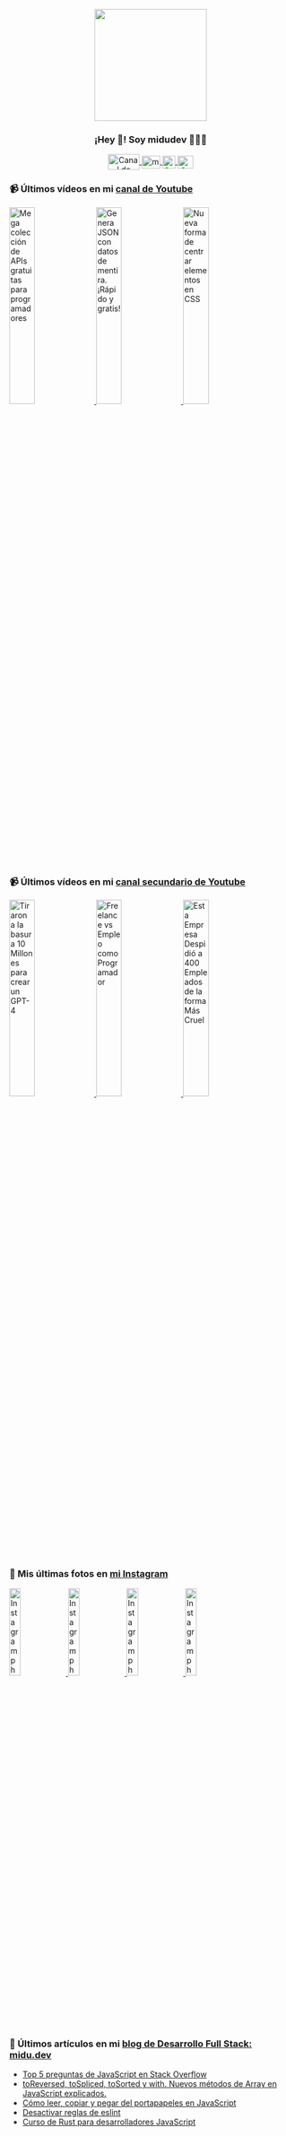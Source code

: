 <p align="center" width="300">
   <img align="center" width="200" src="https://user-images.githubusercontent.com/1561955/106762302-fda9de00-6635-11eb-99be-3ef744e60c0e.png" />
   <h3 align="center">¡Hey 👋! Soy midudev 👨🏻‍💻</h3>
</p>

<p align="center">
   <a href="https://twitch.tv/midudev" target="blank">
    <img align="center" src="https://upload.wikimedia.org/wikipedia/commons/c/ce/Twitch_logo_2019.svg" alt="Canal de Twitch de midudev" height="28px" width="56px" />
  </a>
  <span style="width: 8px;"> </span>
   <a href="https://youtube.com/midudev" target="blank">
    <img align="center" src="https://upload.wikimedia.org/wikipedia/commons/0/09/YouTube_full-color_icon_%282017%29.svg" alt="midudev" height="23px" width="33px" />
  </a>
  <span style="width: 8px;"> </span>
  <a href="https://instagram.com/midu.dev" target="blank">
    <img align="center" src="https://upload.wikimedia.org/wikipedia/commons/e/e7/Instagram_logo_2016.svg" alt="Canal de Instagram de midu.dev" height="23px" width="23px" />
  </a>
  <span style="width: 8px;"> </span>
  <a href="https://twitter.com/midudev" target="blank">
    <img align="center" src="https://upload.wikimedia.org/wikipedia/commons/thumb/6/6f/Logo_of_Twitter.svg/2491px-Logo_of_Twitter.svg.png" alt="Canal de Twitter de midudev" height="23px" width="28px" />
  </a>
</p>

### 📹 Últimos vídeos en mi [canal de Youtube](https://youtube.com/midudev?sub_confirmation=1)

<a href='https://youtu.be/KHYV7aeAa74' target='_blank'>
  <img width='30%' src='https://img.youtube.com/vi/KHYV7aeAa74/mqdefault.jpg' alt='Mega colección de APIs gratuitas para programadores' />
</a>
<a href='https://youtu.be/GnA1qzQTN-c' target='_blank'>
  <img width='30%' src='https://img.youtube.com/vi/GnA1qzQTN-c/mqdefault.jpg' alt='Genera JSON con datos de mentira. ¡Rápido y gratis!' />
</a>
<a href='https://youtu.be/dnBQ31yTKC8' target='_blank'>
  <img width='30%' src='https://img.youtube.com/vi/dnBQ31yTKC8/mqdefault.jpg' alt='Nueva forma de centrar elementos en CSS' />
</a>

### 📹 Últimos vídeos en mi [canal secundario de Youtube](https://youtube.com/midulive?sub_confirmation=1)

<a href='https://youtu.be/8w7lXus8p48' target='_blank'>
  <img width='30%' src='https://img.youtube.com/vi/8w7lXus8p48/mqdefault.jpg' alt='Tiraron a la basura 10 Millones para crear un GPT-4' />
</a>
<a href='https://youtu.be/81VnO4puNkg' target='_blank'>
  <img width='30%' src='https://img.youtube.com/vi/81VnO4puNkg/mqdefault.jpg' alt='Freelance vs Empleo como Programador' />
</a>
<a href='https://youtu.be/SWlMRzh3HGs' target='_blank'>
  <img width='30%' src='https://img.youtube.com/vi/SWlMRzh3HGs/mqdefault.jpg' alt='Esta Empresa Despidió a 400 Empleados de la forma Más Cruel' />
</a>

### 📸 Mis últimas fotos en [mi Instagram](https://instagram.com/midu.dev)

<a href='https://instagram.com/p/C0CN7G_tqtL' target='_blank'>
  <img width='20%' src='https://instagram.fkiv3-1.fna.fbcdn.net/v/t51.29350-15/404570989_310584011839619_4181433579164759611_n.jpg?stp=dst-jpg_e15_fr_p1080x1080&_nc_ht=instagram.fkiv3-1.fna.fbcdn.net&_nc_cat=111&_nc_ohc=d3PsOU-R7UcAX_E-Hpx&edm=APU89FABAAAA&ccb=7-5&oh=00_AfD1kDuBgqWIzDwvKqd4Ih082IQUnuIV2-Ssafq5hRUkDQ&oe=660C5E5D&_nc_sid=bc0c2c' alt='Instagram photo' />
</a>
<a href='https://instagram.com/p/C5Lr0OpJJD6' target='_blank'>
  <img width='20%' src='https://instagram.fkiv3-1.fna.fbcdn.net/v/t51.29350-15/433848169_1108786620324602_3393211401180356774_n.jpg?stp=dst-jpg_e15_fr_s1080x1080&_nc_ht=instagram.fkiv3-1.fna.fbcdn.net&_nc_cat=102&_nc_ohc=t7is6iBrYFQAX8Bmw4q&edm=APU89FABAAAA&ccb=7-5&oh=00_AfAbX95f12GNsO-nIDO5pqkSwsR8izMosIsEzrrj5lF6Yg&oe=660C2E48&_nc_sid=bc0c2c' alt='Instagram photo' />
</a>
<a href='https://instagram.com/p/C5Lp0xqIPRi' target='_blank'>
  <img width='20%' src='https://instagram.fkiv3-1.fna.fbcdn.net/v/t51.2885-15/434407918_368532196165914_8111261780919479601_n.jpg?stp=dst-jpg_e35&_nc_ht=instagram.fkiv3-1.fna.fbcdn.net&_nc_cat=106&_nc_ohc=OmP4j5wHUH4AX9Ct0R-&edm=APU89FABAAAA&ccb=7-5&oh=00_AfCeaRk7nRMj-SEXKGYyYHAGF_9X3XeS0xioHvMuJdsAjA&oe=661022D4&_nc_sid=bc0c2c' alt='Instagram photo' />
</a>
<a href='https://instagram.com/p/C5ElSPeNfIy' target='_blank'>
  <img width='20%' src='https://instagram.fkiv3-1.fna.fbcdn.net/v/t51.29350-15/434475132_1978588832559686_2577979238373345611_n.jpg?stp=dst-jpg_e15_fr_p1080x1080&_nc_ht=instagram.fkiv3-1.fna.fbcdn.net&_nc_cat=102&_nc_ohc=COt2hnvGMSQAX9yn_Xl&edm=APU89FABAAAA&ccb=7-5&oh=00_AfCZHO1EoYlIxB-isNrUX81q5kQQtxqbSOF2hJ7IhGVJhA&oe=66102943&_nc_sid=bc0c2c' alt='Instagram photo' />
</a>

### 📝 Últimos artículos en mi [blog de Desarrollo Full Stack: midu.dev](https://midu.dev)
- [Top 5 preguntas de JavaScript en Stack Overflow](https://midu.dev/top-5-preguntas-javascript-stack-overflow/)
- [toReversed, toSpliced, toSorted y with. Nuevos métodos de Array en JavaScript explicados.](https://midu.dev/to-reversed-to-spliced-to-sorted-with/)
- [Cómo leer, copiar y pegar del portapapeles en JavaScript](https://midu.dev/leer-copiar-pegar-portapapeles-javascript/)
- [Desactivar reglas de eslint](https://midu.dev/desactivar-reglas-eslint/)
- [Curso de Rust para desarrolladores JavaScript](https://midu.dev/rust-para-desarrolladores-javascript/)